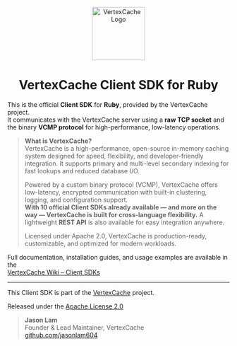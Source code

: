 <p align="center">
  <img src="https://github.com/jasonlam604/VertexCache/blob/main/etc/assets/vertexcache-logo-192x192.png" alt="VertexCache Logo" width="120" height="120"/>
</p>

<h1 align="center">VertexCache Client SDK for Ruby</h1>

This is the official **Client SDK** for **Ruby**, provided by the VertexCache project.  
It communicates with the VertexCache server using a **raw TCP socket** and the binary **VCMP protocol** for high-performance, low-latency operations.

> **What is VertexCache?**  
> VertexCache is a high-performance, open-source in-memory caching system designed for speed, flexibility, and developer-friendly integration. It supports primary and multi-level secondary indexing for fast lookups and reduced database I/O.
>
> Powered by a custom binary protocol (VCMP), VertexCache offers low-latency, encrypted communication with built-in clustering, logging, and configuration support.  
> **With 10 official Client SDKs already available — and more on the way — VertexCache is built for cross-language flexibility.** A lightweight **REST API** is also available for easy integration anywhere.
>
> Licensed under Apache 2.0, VertexCache is production-ready, customizable, and optimized for modern workloads.

Full documentation, installation guides, and usage examples are available in the  
[VertexCache Wiki – Client SDKs](https://github.com/VertexCache/VertexCache/wiki/Client-SDKs)

---

This Client SDK is part of the [VertexCache](https://github.com/vertexcache/vertexcache) project.

Released under the [Apache License 2.0](https://github.com/VertexCache/VertexCache/blob/main/LICENSE)

> **Jason Lam**  
> Founder & Lead Maintainer, VertexCache  
> [github.com/jasonlam604](https://github.com/jasonlam604)
